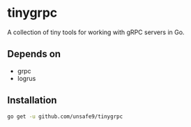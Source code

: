 # tinygrpc

A collection of tiny tools for working with gRPC servers in Go.

## Depends on
- grpc
- logrus

## Installation
```bash
go get -u github.com/unsafe9/tinygrpc
```
